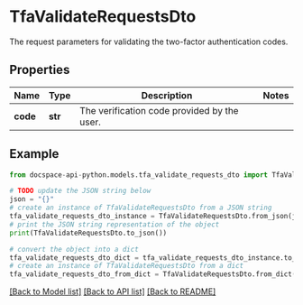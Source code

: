 # TfaValidateRequestsDto
The request parameters for validating the two-factor authentication codes.

## Properties

Name | Type | Description | Notes
------------ | ------------- | ------------- | -------------
**code** | **str** | The verification code provided by the user. | 

## Example

```python
from docspace-api-python.models.tfa_validate_requests_dto import TfaValidateRequestsDto

# TODO update the JSON string below
json = "{}"
# create an instance of TfaValidateRequestsDto from a JSON string
tfa_validate_requests_dto_instance = TfaValidateRequestsDto.from_json(json)
# print the JSON string representation of the object
print(TfaValidateRequestsDto.to_json())

# convert the object into a dict
tfa_validate_requests_dto_dict = tfa_validate_requests_dto_instance.to_dict()
# create an instance of TfaValidateRequestsDto from a dict
tfa_validate_requests_dto_from_dict = TfaValidateRequestsDto.from_dict(tfa_validate_requests_dto_dict)
```
[[Back to Model list]](../README.md#documentation-for-models) [[Back to API list]](../README.md#documentation-for-api-endpoints) [[Back to README]](../README.md)


